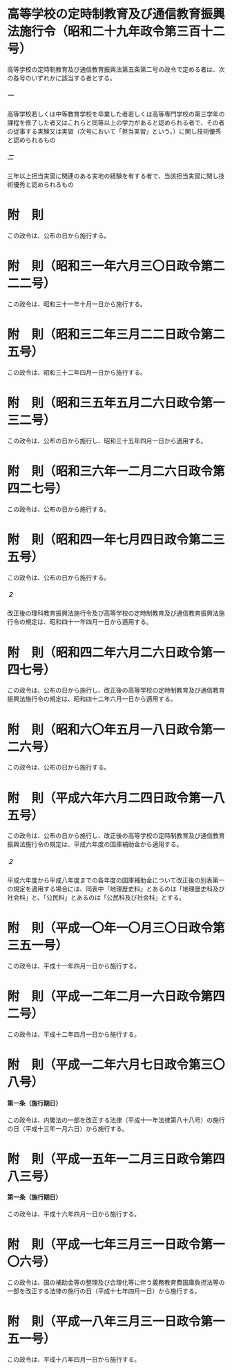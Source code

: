 # 高等学校の定時制教育及び通信教育振興法施行令（昭和二十九年政令第三百十二号）
高等学校の定時制教育及び通信教育振興法第五条第二号の政令で定める者は、次の各号のいずれかに該当する者とする。
##### 一
高等学校若しくは中等教育学校を卒業した者若しくは高等専門学校の第三学年の課程を修了した者又はこれらと同等以上の学力があると認められる者で、その者の従事する実験又は実習（次号において「担当実習」という。）に関し技術優秀と認められるもの
##### 二
三年以上担当実習に関連のある実地の経験を有する者で、当該担当実習に関し技術優秀と認められるもの
# 附　則
この政令は、公布の日から施行する。
# 附　則（昭和三一年六月三〇日政令第二二二号）
この政令は、昭和三十一年十月一日から施行する。
# 附　則（昭和三二年三月二二日政令第二五号）
この政令は、昭和三十二年四月一日から施行する。
# 附　則（昭和三五年五月二六日政令第一三二号）
この政令は、公布の日から施行し、昭和三十五年四月一日から適用する。
# 附　則（昭和三六年一二月二六日政令第四二七号）
この政令は、公布の日から施行する。
# 附　則（昭和四一年七月四日政令第二三五号）
この政令は、公布の日から施行する。
##### ２
改正後の理科教育振興法施行令及び高等学校の定時制教育及び通信教育振興法施行令の規定は、昭和四十一年四月一日から適用する。
# 附　則（昭和四二年六月二六日政令第一四七号）
この政令は、公布の日から施行し、改正後の高等学校の定時制教育及び通信教育振興法施行令の規定は、昭和四十二年六月一日から適用する。
# 附　則（昭和六〇年五月一八日政令第一二六号）
この政令は、公布の日から施行する。
# 附　則（平成六年六月二四日政令第一八五号）
この政令は、公布の日から施行し、改正後の高等学校の定時制教育及び通信教育振興法施行令の規定は、平成六年度の国庫補助金から適用する。
##### ２
平成六年度から平成八年度までの各年度の国庫補助金について改正後の別表第一の規定を適用する場合には、同表中「地理歴史科」とあるのは「地理歴史科及び社会科」と、「公民科」とあるのは「公民科及び社会科」とする。
# 附　則（平成一〇年一〇月三〇日政令第三五一号）
この政令は、平成十一年四月一日から施行する。
# 附　則（平成一二年二月一六日政令第四二号）
この政令は、平成十二年四月一日から施行する。
# 附　則（平成一二年六月七日政令第三〇八号）
#### 第一条（施行期日）
この政令は、内閣法の一部を改正する法律（平成十一年法律第八十八号）の施行の日（平成十三年一月六日）から施行する。
# 附　則（平成一五年一二月三日政令第四八三号）
#### 第一条（施行期日）
この政令は、平成十六年四月一日から施行する。
# 附　則（平成一七年三月三一日政令第一〇六号）
この政令は、国の補助金等の整理及び合理化等に伴う義務教育費国庫負担法等の一部を改正する法律の施行の日（平成十七年四月一日）から施行する。
# 附　則（平成一八年三月三一日政令第一五一号）
この政令は、平成十八年四月一日から施行する。
